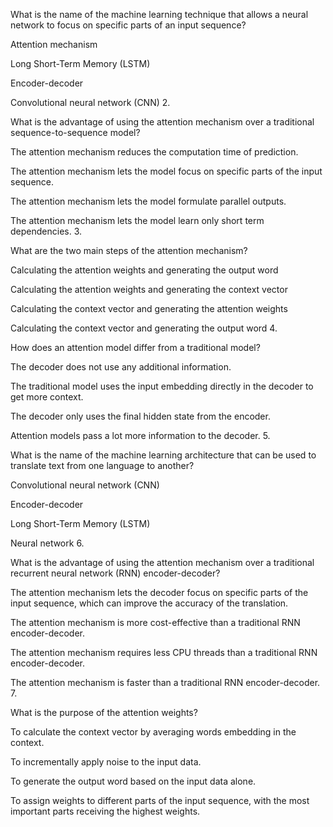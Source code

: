 What is the name of the machine learning technique that allows a neural network to focus on specific parts of an input sequence?

Attention mechanism

Long Short-Term Memory (LSTM)

Encoder-decoder

Convolutional neural network (CNN)
2.

What is the advantage of using the attention mechanism over a traditional sequence-to-sequence model?

The attention mechanism reduces the computation time of prediction.

The attention mechanism lets the model focus on specific parts of the input sequence.

The attention mechanism lets the model formulate parallel outputs.

The attention mechanism lets the model learn only short term dependencies.
3.

What are the two main steps of the attention mechanism?

Calculating the attention weights and generating the output word

Calculating the attention weights and generating the context vector

Calculating the context vector and generating the attention weights

Calculating the context vector and generating the output word
4.

How does an attention model differ from a traditional model?

The decoder does not use any additional information.

The traditional model uses the input embedding directly in the decoder to get more context.

The decoder only uses the final hidden state from the encoder.

Attention models pass a lot more information to the decoder.
5.

What is the name of the machine learning architecture that can be used to translate text from one language to another?

Convolutional neural network (CNN)

Encoder-decoder

Long Short-Term Memory (LSTM)

Neural network
6.

What is the advantage of using the attention mechanism over a traditional recurrent neural network (RNN) encoder-decoder?

The attention mechanism lets the decoder focus on specific parts of the input sequence, which can improve the accuracy of the translation.

The attention mechanism is more cost-effective than a traditional RNN encoder-decoder.

The attention mechanism requires less CPU threads than a traditional RNN encoder-decoder.

The attention mechanism is faster than a traditional RNN encoder-decoder.
7.

What is the purpose of the attention weights?

To calculate the context vector by averaging words embedding in the context.

To incrementally apply noise to the input data.

To generate the output word based on the input data alone.

To assign weights to different parts of the input sequence, with the most important parts receiving the highest weights.
